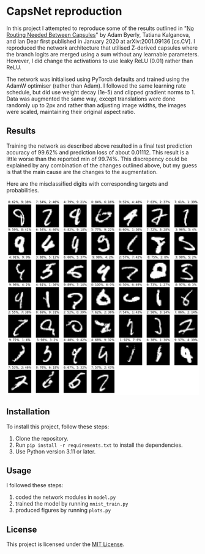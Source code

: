 # CapsNet reproduction

In this project I attempted to reproduce some of the results outlined in "[No Routing Needed Between Capsules](https://doi.org/10.48550/arXiv.2001.09136)" by Adam Byerly, Tatiana Kalganova, and Ian Dear first published in January 2020 at arXiv:2001.09136 \[cs.CV\]. I reproduced the network architecture that utilised Z-derived capsules where the branch logits are merged using a sum without any learnable parameters. However, I did change the activations to use leaky ReLU (0.01) rather than ReLU.

The network was initialised using PyTorch defaults and trained using the AdamW optimiser (rather than Adam). I followed the same learning rate schedule, but did use weight decay (1e-5) and clipped gradient norms to 1. Data was augmented the same way, except translations were done randomly up to 2px and rather than adjusting image widths, the images were scaled, maintaining their original aspect ratio.

## Results

Training the network as described above resulted in a final test prediction accuracy of 99.62% and prediction loss of about 0.01112. This result is a little worse than the reported min of 99.74%. This discrepency could be explained by any combination of the changes outlined above, but my guess is that the main cause are the changes to the augmentation.

Here are the misclassified digits with corresponding targets and probabilities.

![alt text](https://github.com/LachlanGibson/CapsNet/blob/main/figures/misclassified.png?raw=true)

## Installation

To install this project, follow these steps:

1. Clone the repository.
2. Run `pip install -r requirements.txt` to install the dependencies.
3. Use Python version 3.11 or later.

## Usage

I followed these steps:

1. coded the network modules in `model.py`
2. trained the model by running `mnist_train.py`
3. produced figures by running `plots.py`

## License

This project is licensed under the [MIT License](https://github.com/LachlanGibson/CapsNet/blob/main/LICENSE).

